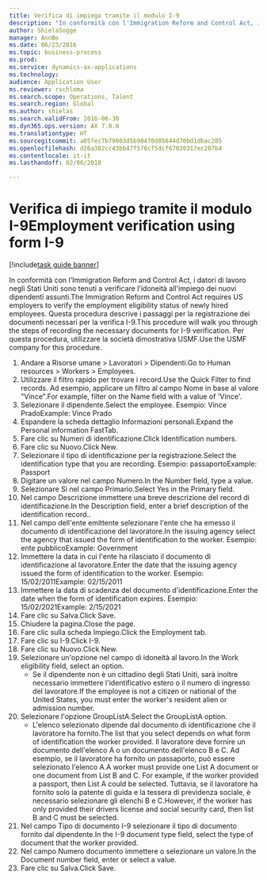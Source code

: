 ```yaml
--- 
title: Verifica di impiego tramite il modulo I-9
description: "In conformità con l'Immigration Reform and Control Act, i datori di lavoro negli Stati Uniti sono tenuti a verificare l'idoneità all'impiego dei nuovi dipendenti assunti."
author: ShielaSogge
manager: AnnBe
ms.date: 06/23/2016
ms.topic: business-process
ms.prod: 
ms.service: dynamics-ax-applications
ms.technology: 
audience: Application User
ms.reviewer: rschloma
ms.search.scope: Operations, Talent
ms.search.region: Global
ms.author: shielas
ms.search.validFrom: 2016-06-30
ms.dyn365.ops.version: AX 7.0.0
ms.translationtype: HT
ms.sourcegitcommit: a05fec7b79003d5b98470d85644d70bd1dbac285
ms.openlocfilehash: d26a382cc43bb47f576cf5dcf67820317ec207b4
ms.contentlocale: it-it
ms.lasthandoff: 02/06/2018

---
```

# <a name="employment-verification-using-form-i-9"></a><span data-ttu-id="c41bc-103">Verifica di impiego tramite il modulo I-9</span><span class="sxs-lookup"><span data-stu-id="c41bc-103">Employment verification using form I-9</span></span>

[!include[task guide banner](../../../includes/task-guide-banner.md)]

<span data-ttu-id="c41bc-104">In conformità con l'Immigration Reform and Control Act, i datori di lavoro negli Stati Uniti sono tenuti a verificare l'idoneità all'impiego dei nuovi dipendenti assunti.</span><span class="sxs-lookup"><span data-stu-id="c41bc-104">The Immigration Reform and Control Act requires US employers to verify the employment eligibility status of newly hired employees.</span></span> <span data-ttu-id="c41bc-105">Questa procedura descrive i passaggi per la registrazione dei documenti necessari per la verifica I-9.</span><span class="sxs-lookup"><span data-stu-id="c41bc-105">This procedure will walk you through the steps of recording the necessary documents for I-9 verification.</span></span> <span data-ttu-id="c41bc-106">Per questa procedura, utilizzare la società dimostrativa USMF.</span><span class="sxs-lookup"><span data-stu-id="c41bc-106">Use the USMF company for this procedure.</span></span>

1. <span data-ttu-id="c41bc-107">Andare a Risorse umane > Lavoratori > Dipendenti.</span><span class="sxs-lookup"><span data-stu-id="c41bc-107">Go to Human resources > Workers > Employees.</span></span>
2. <span data-ttu-id="c41bc-108">Utilizzare il filtro rapido per trovare i record.</span><span class="sxs-lookup"><span data-stu-id="c41bc-108">Use the Quick Filter to find records.</span></span> <span data-ttu-id="c41bc-109">Ad esempio, applicare un filtro al campo Nome in base al valore "Vince".</span><span class="sxs-lookup"><span data-stu-id="c41bc-109">For example, filter on the Name field with a value of 'Vince'.</span></span>
3. <span data-ttu-id="c41bc-110">Selezionare il dipendente.</span><span class="sxs-lookup"><span data-stu-id="c41bc-110">Select the employee.</span></span> <span data-ttu-id="c41bc-111">Esempio: Vince Prado</span><span class="sxs-lookup"><span data-stu-id="c41bc-111">Example: Vince Prado</span></span>
4. <span data-ttu-id="c41bc-112">Espandere la scheda dettaglio Informazioni personali.</span><span class="sxs-lookup"><span data-stu-id="c41bc-112">Expand the Personal information FastTab.</span></span>
5. <span data-ttu-id="c41bc-113">Fare clic su Numeri di identificazione.</span><span class="sxs-lookup"><span data-stu-id="c41bc-113">Click Identification numbers.</span></span>
6. <span data-ttu-id="c41bc-114">Fare clic su Nuovo.</span><span class="sxs-lookup"><span data-stu-id="c41bc-114">Click New.</span></span>
7. <span data-ttu-id="c41bc-115">Selezionare il tipo di identificazione per la registrazione.</span><span class="sxs-lookup"><span data-stu-id="c41bc-115">Select the identification type that you are recording.</span></span> <span data-ttu-id="c41bc-116">Esempio: passaporto</span><span class="sxs-lookup"><span data-stu-id="c41bc-116">Example: Passport</span></span>
8. <span data-ttu-id="c41bc-117">Digitare un valore nel campo Numero.</span><span class="sxs-lookup"><span data-stu-id="c41bc-117">In the Number field, type a value.</span></span>
9. <span data-ttu-id="c41bc-118">Selezionare Sì nel campo Primario.</span><span class="sxs-lookup"><span data-stu-id="c41bc-118">Select Yes in the Primary field.</span></span>
10. <span data-ttu-id="c41bc-119">Nel campo Descrizione immettere una breve descrizione del record di identificazione.</span><span class="sxs-lookup"><span data-stu-id="c41bc-119">In the Description field, enter a brief description of the identification record..</span></span>
11. <span data-ttu-id="c41bc-120">Nel campo dell'ente emittente selezionare l'ente che ha emesso il documento di identificazione del lavoratore.</span><span class="sxs-lookup"><span data-stu-id="c41bc-120">In the issuing agency select the agency that issued the form of identification to the worker.</span></span> <span data-ttu-id="c41bc-121">Esempio: ente pubblico</span><span class="sxs-lookup"><span data-stu-id="c41bc-121">Example: Government</span></span>
12. <span data-ttu-id="c41bc-122">Immettere la data in cui l'ente ha rilasciato il documento di identificazione al lavoratore.</span><span class="sxs-lookup"><span data-stu-id="c41bc-122">Enter the date that the issuing agency issued the form of identification to the worker.</span></span> <span data-ttu-id="c41bc-123">Esempio: 15/02/2011</span><span class="sxs-lookup"><span data-stu-id="c41bc-123">Example: 02/15/2011</span></span>
13. <span data-ttu-id="c41bc-124">Immettere la data di scadenza del documento d'identificazione.</span><span class="sxs-lookup"><span data-stu-id="c41bc-124">Enter the date when the form of identification expires.</span></span> <span data-ttu-id="c41bc-125">Esempio: 15/02/2021</span><span class="sxs-lookup"><span data-stu-id="c41bc-125">Example: 2/15/2021</span></span>
14. <span data-ttu-id="c41bc-126">Fare clic su Salva.</span><span class="sxs-lookup"><span data-stu-id="c41bc-126">Click Save.</span></span>
15. <span data-ttu-id="c41bc-127">Chiudere la pagina.</span><span class="sxs-lookup"><span data-stu-id="c41bc-127">Close the page.</span></span>
16. <span data-ttu-id="c41bc-128">Fare clic sulla scheda Impiego.</span><span class="sxs-lookup"><span data-stu-id="c41bc-128">Click the Employment tab.</span></span>
17. <span data-ttu-id="c41bc-129">Fare clic su I-9.</span><span class="sxs-lookup"><span data-stu-id="c41bc-129">Click I-9.</span></span>
18. <span data-ttu-id="c41bc-130">Fare clic su Nuovo.</span><span class="sxs-lookup"><span data-stu-id="c41bc-130">Click New.</span></span>
19. <span data-ttu-id="c41bc-131">Selezionare un'opzione nel campo di idoneità al lavoro.</span><span class="sxs-lookup"><span data-stu-id="c41bc-131">In the Work eligibility field, select an option.</span></span>
    * <span data-ttu-id="c41bc-132">Se il dipendente non è un cittadino degli Stati Uniti, sarà inoltre necessario immettere l'identificativo estero o il numero di ingresso del lavoratore.</span><span class="sxs-lookup"><span data-stu-id="c41bc-132">If the employee is not a citizen or national of the United States, you must enter the worker's resident alien or admission number.</span></span>  
20. <span data-ttu-id="c41bc-133">Selezionare l'opzione GroupListA.</span><span class="sxs-lookup"><span data-stu-id="c41bc-133">Select the GroupListA option.</span></span>
    * <span data-ttu-id="c41bc-134">L'elenco selezionato dipende dal documento di identificazione che il lavoratore ha fornito.</span><span class="sxs-lookup"><span data-stu-id="c41bc-134">The list that you select depends on what form of identification the worker provided.</span></span> <span data-ttu-id="c41bc-135">Il lavoratore deve fornire un documento dell'elenco A o un documento dell'elenco B e C. Ad esempio, se il lavoratore ha fornito un passaporto, può essere selezionato l'elenco A.</span><span class="sxs-lookup"><span data-stu-id="c41bc-135">A worker must provide one List A document or one document from List B and C. For example, if the worker provided a passport, then List A could be selected.</span></span> <span data-ttu-id="c41bc-136">Tuttavia, se il lavoratore ha fornito solo la patente di guida e la tessera di previdenza sociale, è necessario selezionare gli elenchi B e C.</span><span class="sxs-lookup"><span data-stu-id="c41bc-136">However, if the worker has only provided their drivers license and social security card, then list B and C must be selected.</span></span>  
21. <span data-ttu-id="c41bc-137">Nel campo Tipo di documento I-9 selezionare il tipo di documento fornito dal dipendente.</span><span class="sxs-lookup"><span data-stu-id="c41bc-137">In the I-9 document type field, select the type of document that the worker provided.</span></span>
22. <span data-ttu-id="c41bc-138">Nel campo Numero documento immettere o selezionare un valore.</span><span class="sxs-lookup"><span data-stu-id="c41bc-138">In the Document number field, enter or select a value.</span></span>
23. <span data-ttu-id="c41bc-139">Fare clic su Salva.</span><span class="sxs-lookup"><span data-stu-id="c41bc-139">Click Save.</span></span>


